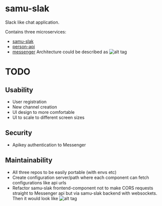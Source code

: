 
# samu-slak

Slack like chat application.

Contains three microservices:
- [samu-slak](https://github.com/samutamm/samu-slak)
- [person-api](https://github.com/samutamm/personapi)
- [messenger](https://github.com/samutamm/messenger)
Architecture could be described as
![alt tag](docs/samu-slak-architecture.png)

# TODO

## Usability
- User registration
- New channel creation
- UI design to more comfortable
- UI to scale to different screen sizes

## Security
- Apikey authentication to Messenger

## Maintainability
- All three repos to be easily portable (with envs etc)
- Create configuration server/path where each component can fetch configurations like api urls
- Refactor samu-slak frontend-component not to make CORS requests straight to Messenger api
but via samu-slak backend with websockets. Then it would look like
![alt tag](docs/samu-slak-architecture-ideal.png)
